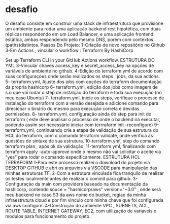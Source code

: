 # desafio
O desafio consiste em construir uma stack de infraestrutura que provisione um ambiente para rodar uma aplicação backend rest hipotética, com duas réplicas respondendo em
um Load Balancer, e uma aplicação frontend estática, ambas respondendo pelo mesmo DNS, porém com contextos (paths)distintos.
Passos Do Projeto:
1-Criação de novo repositório no Github
3-Em Actions , vincular o workflow :
Terraform
By HashiCorp

Set up Terraform CLI in your GitHub Actions workflow.
                                                         ESTRUTURA DO YML
3-Vincular chaves access_key e secret_access_key na opções de variáveis de ambiente no github.
4-Edição do terraform.yml de acordo com suas configurações onde serão realizados os steps , jobs, da sua actions.
5- terraform.yml, Ajuste dos jobs com opções do terraform documentação da propria hashicorp
6- terraform.yml, edição dos jobs como imagem de s.o que vai rodar o step de instalção do terraform e toda sua execução (no meu caso Ubuntu)
7- terraform.yml, inicie os steps, verifique o processo de instalação do terraform com a versão desejada e adicione comando para direcionar o binário do mesmo para execução correta e devidas permissões.
8- terraform.yml, configuração ainda do step para init do terraform ( este deve analisar o processo de onde o backend irá executar, podendo assim ser necessário iniciar com terrraform init -reconfigure)
9-terraform.yml, continuando crie a etapa de validação de sua estrutura do HCL do terraform, com o comando terraform validate, onde verifica as questões de sintaxe de sua estrutura.
10-terraform.yml, step do comando terraform plan , após ok da validação.
11-terraform.yml, finalizando com terraform apply -auto-approve onde o mesmo não vai solicitar o aceite via "yes" para rodar o comando especificamente.
                                                         ESTRUTURA HCL TERRAFORM
1-Para este processo realizei o download do projeto via DESKTOP GITHUB e abri os arquvios via VSCODE para manipulação das minhas estruturas TF.
2-Com a estrutura vinculada fica tranquilo de realizar os testes localmente antes de realizar o commit para github.
3-Configuração da main com providers baseado na documentação da hashicorp, contendo souce = "hashicorp/aws" version="~3.0" , onde será meu backend no caso S3 da aws nome do bucket, regiao da minha infraestrutura cloud e por fim vinculo com minha chave que foi configurada via aws configure.
4-Construção do ambiente VPC , SUBNETS, ACL, ROUTE TABLE, INTERNET GATEWAY, EC2, com utilização de variaveis e modulos para funcionamento do projeto.

